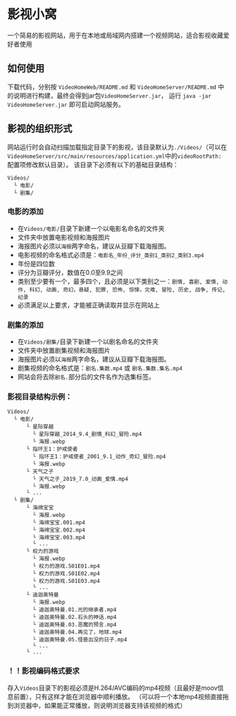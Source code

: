# 影视小窝
一个简易的影视网站，用于在本地或局域网内搭建一个视频网站，适合影视收藏爱好者使用

## 如何使用
下载代码，分别按 `VideoHomeWeb/README.md` 和 `VideoHomeServer/README.md` 中的说明进行构建，最终会得到jar包`VideoHomeServer.jar`，
运行 `java -jar VideoHomeServer.jar` 即可启动网站服务。
## 影视的组织形式
网站运行时会自动扫描加载指定目录下的影视，该目录默认为`./Videos/`（可以在`VideoHomeServer/src/main/resources/application.yml`中的`videoRootPath: `配置项修改默认目录）。
该目录下必须有以下的基础目录结构：
```
Videos/
  └ 电影/
  └ 剧集/
```
### 电影的添加
* 在`Videos/电影/`目录下新建一个以电影名命名的文件夹
* 文件夹中放置电影视频和海报图片
* 海报图片必须以`海报`两字命名，建议从豆瓣下载海报图。
* 电影视频的命名格式必须是：`电影名_年份_评分_类别1_类别2_类别3.mp4`
* 年份是四位数
* 评分为豆瓣评分，数值在0.0至9.9之间
* 类别至少要有一个，最多四个，且必须是以下类别之一：`剧情, 喜剧, 爱情, 动作, 科幻, 动画, 奇幻，悬疑, 犯罪, 恐怖, 惊悚，灾难, 冒险, 历史, 战争, 传记, 纪录`
* 必须满足以上要求，才能被正确读取并显示在网站上

### 剧集的添加
* 在`Videos/剧集/`目录下新建一个以剧名命名的文件夹
* 文件夹中放置剧集视频和海报图片
* 海报图片必须以`海报`两字命名，建议从豆瓣下载海报图。
* 剧集视频的命名格式是：`剧名.集数.mp4` 或  `剧名.集数.集名.mp4`
* 网站会将去除`剧名.`部分后的文件名作为选集标签。

### 影视目录结构示例：
```
Videos/
  └ 电影/
      └ 星际穿越
        └ 星际穿越_2014_9.4_剧情_科幻_冒险.mp4
        └ 海报.webp
      └ 指环王1：护戒使者
        └ 指环王1：护戒使者_2001_9.1_动作_奇幻_冒险.mp4
        └ 海报.webp
      └ 天气之子
        └ 天气之子_2019_7.0_动画_爱情.mp4
        └ 海报.webp
      └ ... 
  └ 剧集/
      └ 海绵宝宝
        └ 海报.webp
        └ 海绵宝宝.001.mp4
        └ 海绵宝宝.002.mp4
        └ 海绵宝宝.003.mp4
        └ ...
      └ 权力的游戏
        └ 海报.webp
        └ 权力的游戏.S01E01.mp4
        └ 权力的游戏.S01E02.mp4
        └ 权力的游戏.S01E03.mp4
        └ ...
      └ 迪迦奥特曼
        └ 海报.webp
        └ 迪迦奥特曼.01.光的继承者.mp4
        └ 迪迦奥特曼.02.石头的神话.mp4
        └ 迪迦奥特曼.03.恶魔的预言.mp4
        └ 迪迦奥特曼.04.再见了，地球.mp4
        └ 迪迦奥特曼.05.怪兽出没的日子.mp4
        └ ...
      └ ...
```

### ！！影视编码格式要求
存入`Videos`目录下的影视必须是H.264/AVC编码的mp4视频（且最好是moov信息前置），只有这样才能在浏览器中顺利播放。
（可以将一个本地mp4视频直接拖到浏览器中，如果能正常播放，则说明浏览器支持该视频的格式）